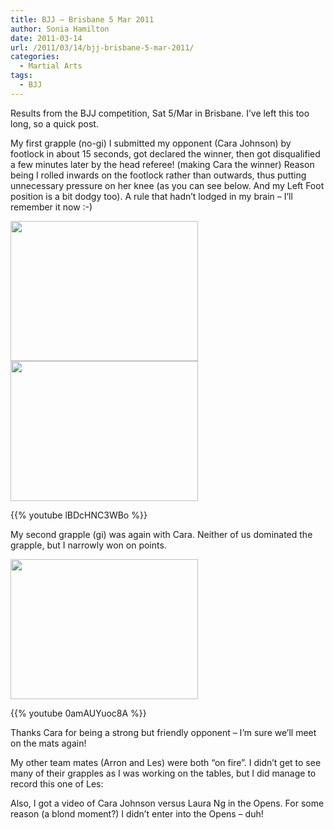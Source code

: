 ```yaml
---
title: BJJ – Brisbane 5 Mar 2011
author: Sonia Hamilton
date: 2011-03-14
url: /2011/03/14/bjj-brisbane-5-mar-2011/
categories:
  - Martial Arts
tags:
  - BJJ
---
```

Results from the BJJ competition, Sat 5/Mar in Brisbane. I&#8217;ve left this too long, so a quick post.

<!--more-->

My first grapple (no-gi) I submitted my opponent (Cara Johnson) by footlock in about 15 seconds, got declared the winner, then got disqualified a few minutes later by the head referee! (making Cara the winner) Reason being I rolled inwards on the footlock rather than outwards, thus putting unnecessary pressure on her knee (as you can see below. And my Left Foot position is a bit dodgy too). A rule that hadn&#8217;t lodged in my brain &#8211; I&#8217;ll remember it now :-)

<img class="aligncenter size-medium wp-image-908" title="ankle" src="http://blog.snowfrog.net/wp-content/uploads/2011/03/ankle.jpeg?w=300" alt="" width="300" height="224" />

<img class="aligncenter size-medium wp-image-904" title="nogi" src="http://blog.snowfrog.net/wp-content/uploads/2011/03/nogi.jpeg?w=300" alt="" width="300" height="224" />

{{% youtube lBDcHNC3WBo %}}

My second grapple (gi) was again with Cara. Neither of us dominated the grapple, but I narrowly won on points.

<img class="aligncenter size-medium wp-image-905" title="gi" src="http://blog.snowfrog.net/wp-content/uploads/2011/03/gi.jpeg?w=300" alt="" width="300" height="224" />

{{% youtube 0amAUYuoc8A %}}

Thanks Cara for being a strong but friendly opponent &#8211; I&#8217;m sure we&#8217;ll meet on the mats again!

My other team mates (Arron and Les) were both &#8220;on fire&#8221;. I didn&#8217;t get to see many of their grapples as I was working on the tables, but I did manage to record this one of Les:

<!-- youtube?? -->

Also, I got a video of Cara Johnson versus Laura Ng in the Opens. For some reason (a blond moment?) I didn&#8217;t enter into the Opens &#8211; duh!

<!-- youtube?? -->

 [1]: http://www.iheartbjj.com/2011/03/2011-queensland-state-championships.html
 [2]: http://blog.snowfrog.net/wp-content/uploads/2011/03/ankle.jpeg
 [3]: http://blog.snowfrog.net/wp-content/uploads/2011/03/nogi.jpeg
 [4]: http://blog.snowfrog.net/wp-content/uploads/2011/03/gi.jpeg
